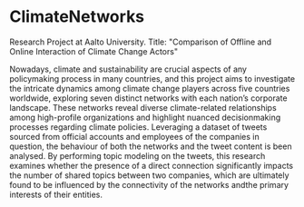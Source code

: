 # ClimateNetworks
Research Project at Aalto University. Title: "Comparison of Offline and Online Interaction of Climate Change Actors"

Nowadays, climate and sustainability are crucial aspects of any policymaking process in many countries, and this project aims to investigate the intricate dynamics among climate change players across five countries worldwide, exploring seven distinct networks with each nation’s corporate landscape. These networks reveal diverse climate-related relationships among high-profile organizations and highlight nuanced decisionmaking processes regarding climate policies. Leveraging a dataset of tweets sourced from official accounts and employees of the companies in question, the behaviour of both the networks and the tweet content is been analysed. By performing topic modeling on the tweets, this research examines whether the presence of a direct connection significantly impacts the number of shared topics between two companies, which are ultimately found to be influenced by the connectivity of the networks andthe primary interests of their entities.
